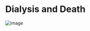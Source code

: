 #  Dialysis and Death
![image](https://github.com/user-attachments/assets/761508c9-e5a7-49b4-85b6-f536385d09ec)
